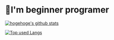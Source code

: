 # 🤔I'm beginner programer
<!-- リポジトリステータス -->
[![hogehoge's github stats](https://github-readme-stats.vercel.app/api?username=hanikami0324&hide=contribs&count_private=true&show_icons=true&theme=vue)](https://github.com/hanikami0324/)
<!-- ソースコード統計 -->
[![Top used Langs](https://github-readme-stats.vercel.app/api/top-langs/?username=hanikami0324&theme=buefy)](https://github.com/hanikami0324/)
<!---
hanikami0324/hanikami0324 is a ✨ special ✨ repository because its `README.md` (this file) appears on your GitHub profile.
You can click the Preview link to take a look at your changes.
--->
##
